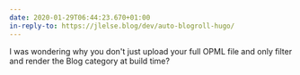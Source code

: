 ```yaml
---
date: 2020-01-29T06:44:23.670+01:00
in-reply-to: https://jlelse.blog/dev/auto-blogroll-hugo/
---
```

I was wondering why you don't just upload your full OPML file and only filter and render the Blog category at build time?
